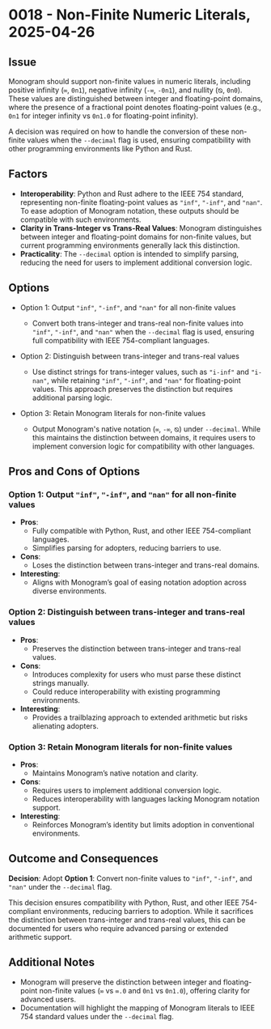 # 0018 - Non-Finite Numeric Literals, 2025-04-26

## Issue

Monogram should support non-finite values in numeric literals, including
positive infinity (`∞`, `0n1`), negative infinity (`-∞`, `-0n1`), and nullity
(`⦰`, `0n0`). These values are distinguished between integer and floating-point
domains, where the presence of a fractional point denotes floating-point values
(e.g., `0n1` for integer infinity vs `0n1.0` for floating-point infinity). 

A decision was required on how to handle the conversion of these non-finite
values when the `--decimal` flag is used, ensuring compatibility with other
programming environments like Python and Rust.

## Factors

- **Interoperability**: Python and Rust adhere to the IEEE 754 standard,
  representing non-finite floating-point values as `"inf"`, `"-inf"`, and
  `"nan"`. To ease adoption of Monogram notation, these outputs should be
  compatible with such environments.
- **Clarity in Trans-Integer vs Trans-Real Values**: Monogram distinguishes
  between integer and floating-point domains for non-finite values, but current
  programming environments generally lack this distinction.
- **Practicality**: The `--decimal` option is intended to simplify parsing,
  reducing the need for users to implement additional conversion logic.

## Options

- Option 1: Output `"inf"`, `"-inf"`, and `"nan"` for all non-finite values
  - Convert both trans-integer and trans-real non-finite values into `"inf"`,
    `"-inf"`, and `"nan"` when the `--decimal` flag is used, ensuring full
    compatibility with IEEE 754-compliant languages.

- Option 2: Distinguish between trans-integer and trans-real values
  - Use distinct strings for trans-integer values, such as `"i-inf"` and
    `"i-nan"`, while retaining `"inf"`, `"-inf"`, and `"nan"` for floating-point
    values. This approach preserves the distinction but requires additional
    parsing logic.

- Option 3: Retain Monogram literals for non-finite values
  - Output Monogram's native notation (`∞`, `-∞`, `⦰`) under `--decimal`.
    While this maintains the distinction between domains, it requires users to
    implement conversion logic for compatibility with other languages.

## Pros and Cons of Options

### Option 1: Output `"inf"`, `"-inf"`, and `"nan"` for all non-finite values

- **Pros**:
  - Fully compatible with Python, Rust, and other IEEE 754-compliant languages.
  - Simplifies parsing for adopters, reducing barriers to use.
- **Cons**:
  - Loses the distinction between trans-integer and trans-real domains.
- **Interesting**:
  - Aligns with Monogram’s goal of easing notation adoption across diverse
    environments.

### Option 2: Distinguish between trans-integer and trans-real values

- **Pros**:
  - Preserves the distinction between trans-integer and trans-real values.
- **Cons**:
  - Introduces complexity for users who must parse these distinct strings manually.
  - Could reduce interoperability with existing programming environments.
- **Interesting**:
  - Provides a trailblazing approach to extended arithmetic but risks alienating
    adopters.

### Option 3: Retain Monogram literals for non-finite values

- **Pros**:
  - Maintains Monogram’s native notation and clarity.
- **Cons**:
  - Requires users to implement additional conversion logic.
  - Reduces interoperability with languages lacking Monogram notation support.
- **Interesting**:
  - Reinforces Monogram’s identity but limits adoption in conventional environments.

## Outcome and Consequences

**Decision**: Adopt **Option 1**: Convert non-finite values to `"inf"`,
`"-inf"`, and `"nan"` under the `--decimal` flag.

This decision ensures compatibility with Python, Rust, and other IEEE
754-compliant environments, reducing barriers to adoption. While it sacrifices
the distinction between trans-integer and trans-real values, this can be
documented for users who require advanced parsing or extended arithmetic
support.

## Additional Notes

- Monogram will preserve the distinction between integer and floating-point
  non-finite values (`∞` vs `∞.0` and `0n1` vs `0n1.0`), offering clarity
  for advanced users.
- Documentation will highlight the mapping of Monogram literals to IEEE 754
  standard values under the `--decimal` flag.
